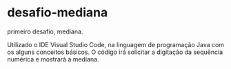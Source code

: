 # desafio-mediana
 primeiro desafio, mediana.

 Utilizado o IDE Visual Studio Code, na linguagem de programação Java com os alguns conceitos básicos.
 O código irá solicitar a digitação da sequência numérica e mostrará a mediana. 

